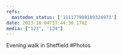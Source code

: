 ```yaml
---
refs:
  mastodon_status: ['111177988189324973']
date: 2023-10-04T17:44:30.178Z
media: ["123", "124"]
---
```


Evening walk in Sheffield #Photos
